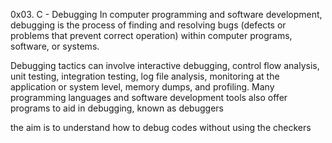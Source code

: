 0x03. C - Debugging
In computer programming and software development, debugging is the process of finding and resolving bugs (defects or problems that prevent correct operation) within computer programs, software, or systems.



Debugging tactics can involve interactive debugging, control flow analysis, unit testing, integration testing, log file analysis, monitoring at the application or system level, memory dumps, and profiling. Many programming languages and software development tools also offer programs to aid in debugging, known as debuggers

the aim is to understand how to debug codes without using the checkers 
